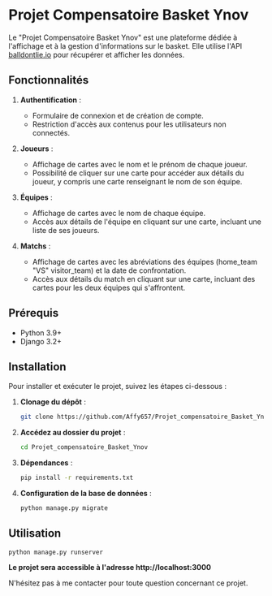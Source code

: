 # Projet Compensatoire Basket Ynov

Le "Projet Compensatoire Basket Ynov" est une plateforme dédiée à l'affichage et à la gestion d'informations sur le basket. Elle utilise l'API [balldontlie.io](http://www.balldontlie.io/) pour récupérer et afficher les données.

## Fonctionnalités

1. **Authentification** :
    - Formulaire de connexion et de création de compte.
    - Restriction d'accès aux contenus pour les utilisateurs non connectés.

2. **Joueurs** :
    - Affichage de cartes avec le nom et le prénom de chaque joueur.
    - Possibilité de cliquer sur une carte pour accéder aux détails du joueur, y compris une carte renseignant le nom de son équipe.

3. **Équipes** :
    - Affichage de cartes avec le nom de chaque équipe.
    - Accès aux détails de l'équipe en cliquant sur une carte, incluant une liste de ses joueurs.

4. **Matchs** :
    - Affichage de cartes avec les abréviations des équipes (home_team "VS" visitor_team) et la date de confrontation.
    - Accès aux détails du match en cliquant sur une carte, incluant des cartes pour les deux équipes qui s'affrontent.

## Prérequis

- Python 3.9+
- Django 3.2+
  
## Installation

Pour installer et exécuter le projet, suivez les étapes ci-dessous :

1. **Clonage du dépôt** :
   
   ```bash
   git clone https://github.com/Affy657/Projet_compensatoire_Basket_Ynov.git
2. **Accédez au dossier du projet** :
    ```bash
   cd Projet_compensatoire_Basket_Ynov
3. **Dépendances** :


    ```bash
    pip install -r requirements.txt
4. **Configuration de la base de données** :

    ```bash
    python manage.py migrate
## Utilisation

    python manage.py runserver

**Le projet sera accessible à l'adresse http://localhost:3000** 


N'hésitez pas à me contacter pour toute question concernant ce projet.





